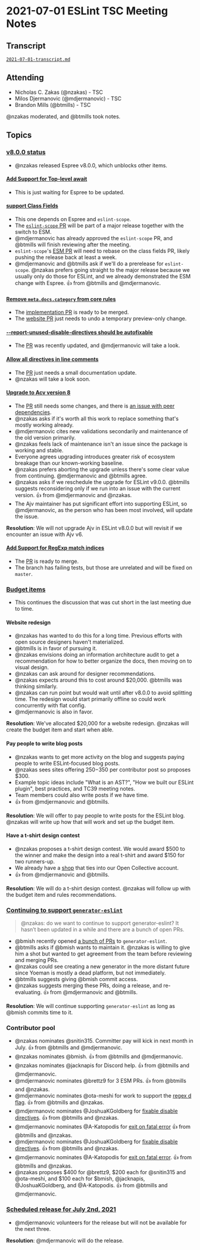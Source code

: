 # 2021-07-01 ESLint TSC Meeting Notes

## Transcript

[`2021-07-01-transcript.md`](2021-07-01-transcript.md)

## Attending

* Nicholas C. Zakas (@nzakas) - TSC
* Milos Djermanovic (@mdjermanovic) - TSC
* Brandon Mills (@btmills) - TSC

@nzakas moderated, and @btmills took notes.

## Topics

### [v8.0.0 status](https://github.com/eslint/eslint/projects/8)

* @nzakas released Espree v8.0.0, which unblocks other items.

#### [Add Support for Top-level await](https://github.com/eslint/eslint/issues/14632)

* This is just waiting for Espree to be updated.

#### [support Class Fields](https://github.com/eslint/eslint/issues/14343)

* This one depends on Espree and `eslint-scope`.
* The [`eslint-scope` PR](https://github.com/eslint/eslint-scope/pull/69) will be part of a major release together with the switch to ESM.
* @mdjermanovic has already approved the `eslint-scope` PR, and @btmills will finish reviewing after the meeting.
* `eslint-scope`'s [ESM PR](https://github.com/eslint/eslint-scope/pull/71) will need to rebase on the class fields PR, likely pushing the release back at least a week.
* @mdjermanovic and @btmills ask if we'll do a prerelease for `eslint-scope`. @nzakas prefers going straight to the major release because we usually only do those for ESLint, and we already demonstrated the ESM change with Espree. :+1: from @btmills and @mdjermanovic.

#### [Remove `meta.docs.category` from core rules](https://github.com/eslint/eslint/issues/13398)

* The [implementation PR](https://github.com/eslint/eslint/pull/14594) is ready to be merged.
* The [website PR](https://github.com/eslint/website/pull/848) just needs to undo a temporary preview-only change.

#### [--report-unused-disable-directives should be autofixable](https://github.com/eslint/eslint/issues/11815)

* The [PR](https://github.com/eslint/eslint/pull/14617) was recently updated, and @mdjermanovic will take a look.

#### [Allow all directives in line comments](https://github.com/eslint/eslint/issues/14575)

* The [PR](https://github.com/eslint/eslint/pull/14656) just needs a small documentation update.
* @nzakas will take a look soon.

#### [Upgrade to Acv version 8](https://github.com/eslint/eslint/issues/13888)

* The [PR](https://github.com/eslint/eslint/pull/13911) still needs some changes, and there is [an issue with peer dependencies](https://github.com/eslint/eslint/pull/13911#issuecomment-853220115).
* @nzakas asks if it's worth all this work to replace something that's mostly working already.
* @mdjermanovic cites new validations secondarily and maintenance of the old version primarily.
* @nzakas feels lack of maintenance isn't an issue since the package is working and stable.
* Everyone agrees upgrading introduces greater risk of ecosystem breakage than our known-working baseline.
* @nzakas prefers aborting the upgrade unless there's some clear value from continuing. @mdjermanovic and @btmills agree.
* @nzakas asks if we reschedule the upgrade for ESLint v9.0.0. @btmills suggests reconsidering only if we run into an issue with the current version. :+1: from @mdjermanovic and @nzakas.
* The Ajv maintainer has put significant effort into supporting ESLint, so @mdjermanovic, as the person who has been most involved, will update the issue.

**Resolution**: We will not upgrade Ajv in ESLint v8.0.0 but will revisit if we encounter an issue with Ajv v6.

#### [Add Support for RegExp match indices](https://github.com/eslint/eslint/issues/14640)

* The [PR](https://github.com/eslint/eslint/pull/14653) is ready to merge.
* The branch has failing tests, but those are unrelated and will be fixed on `master`.

### [Budget items](https://github.com/eslint/tsc-meetings/issues/269#issuecomment-871018080)

* This continues the discussion that was cut short in the last meeting due to time.

#### Website redesign

* @nzakas has wanted to do this for a long time. Previous efforts with open source designers haven't materialized.
* @btmills is in favor of pursuing it.
* @nzakas envisions doing an information architecture audit to get a recommendation for how to better organize the docs, then moving on to visual design.
* @nzakas can ask around for designer recommendations.
* @nzakas expects around this to cost around $20,000. @btmills was thinking similarly.
* @nzakas can run point but would wait until after v8.0.0 to avoid splitting time. The redesign would start primarily offline so could work concurrently with flat config.
* @mdjermanovic is also in favor.

**Resolution**: We've allocated $20,000 for a website redesign. @nzakas will create the budget item and start when able.

#### Pay people to write blog posts

* @nzakas wants to get more activity on the blog and suggests paying people to write ESLint-focused blog posts.
* @nzakas sees sites offering $250-$350 per contributor post so proposes $300.
* Example topic ideas include "What is an AST?", "How we built our ESLint plugin", best practices, and TC39 meeting notes.
* Team members could also write posts if we have time.
* :+1: from @mdjermanovic and @btmills.

**Resolution**: We will offer to pay people to write posts for the ESLint blog. @nzakas will write up how that will work and set up the budget item.

#### Have a t-shirt design contest

* @nzakas proposes a t-shirt design contest. We would award $500 to the winner and make the design into a real t-shirt and award $150 for two runners-up.
* We already have a [shop](https://eslint.threadless.com) that ties into our Open Collective account.
* :+1: from @mdjermanovic and @btmills.

**Resolution**: We will do a t-shirt design contest. @nzakas will follow up with the budget item and rules recommendations.

### [Continuing to support `generator-eslint`](https://github.com/eslint/tsc-meetings/issues/269#issuecomment-871018230)

> @nzakas: do we want to continue to support generator-eslint? It hasn’t been updated in a while and there are a bunch of open PRs.

* @bmish recently opened [a bunch of PRs](https://github.com/eslint/generator-eslint/pulls?q=is%3Apr+author%3Abmish+) to `generator-eslint`.
* @btmills asks if @bmish wants to maintain it. @nzakas is willing to give him a shot but wanted to get agreement from the team before reviewing and merging PRs.
* @nzakas could see creating a new generator in the more distant future since Yoeman is mostly a dead platform, but not immediately.
* @btmills suggests giving @bmish commit access.
* @nzakas suggests merging these PRs, doing a release, and re-evaluating. :+1: from @mdjermanovic and @btmills.

**Resolution**: We will continue supporting `generator-eslint` as long as @bmish commits time to it.

### Contributor pool

* @nzakas nominates @snitin315. Committer pay will kick in next month in July. :+1: from @btmills and @mdjermanovic.
* @nzakas nominates @bmish. :+1: from @btmills and @mdjermanovic.
* @nzakas nominates @jacknapis for Discord help. :+1: from @btmills and @mdjermanovic.
* @mdjermanovic nominates @brettz9 for 3 ESM PRs. :+1: from @btmills and @nzakas.
* @mdjermanovic nominates @ota-meshi for work to support the [regex d flag](https://github.com/eslint/eslint/pull/14653). :+1: from @btmills and @nzakas.
* @mdjermanovic nominates @JoshuaKGoldberg for [fixable disable directives](https://github.com/eslint/eslint/pull/14617). :+1: from @btmills and @nzakas.
* @mdjermanovic nominates @A-Katopodis for [exit on fatal error](https://github.com/eslint/eslint/pull/14730) :+1: from @btmills and @nzakas.
* @mdjermanovic nominates @JoshuaKGoldberg for [fixable disable directives](https://github.com/eslint/eslint/pull/14617). :+1: from @btmills and @nzakas.
* @mdjermanovic nominates @A-Katopodis for [exit on fatal error](https://github.com/eslint/eslint/pull/14730). :+1: from @btmills and @nzakas.
* @nzakas proposes $400 for @brettz9, $200 each for @snitin315 and @ota-meshi, and $100 each for $bmish, @jacknapis, @JoshuaKGoldberg, and @A-Katopodis. :+1: from @btmills and @mdjermanovic.

### [Scheduled release for July 2nd, 2021](https://github.com/eslint/eslint/issues/14734)

* @mdjermanovic volunteers for the release but will not be available for the next three.

**Resolution**: @mdjermanovic will do the release.
